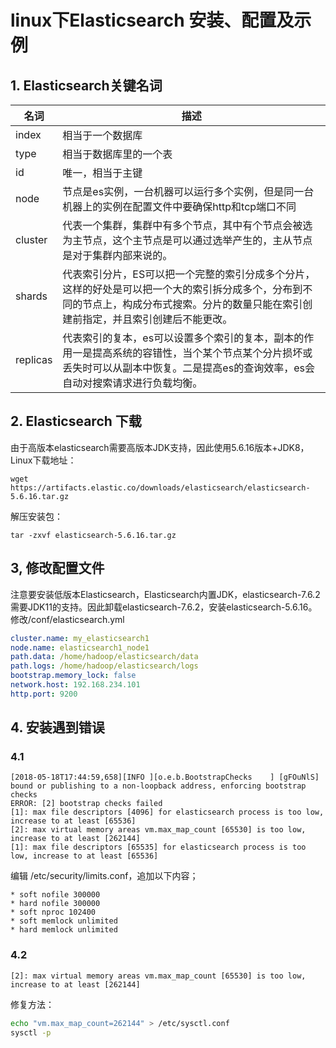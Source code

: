 # linux下Elasticsearch 安装、配置及示例

## 1. Elasticsearch关键名词

| 名词     | 描述                                                         |
| -------- | ------------------------------------------------------------ |
| index    | 相当于一个数据库                                             |
| type     | 相当于数据库里的一个表                                       |
| id       | 唯一，相当于主键                                             |
| node     | 节点是es实例，一台机器可以运行多个实例，但是同一台机器上的实例在配置文件中要确保http和tcp端口不同 |
| cluster  | 代表一个集群，集群中有多个节点，其中有个节点会被选为主节点，这个主节点是可以通过选举产生的，主从节点是对于集群内部来说的。 |
| shards   | 代表索引分片，ES可以把一个完整的索引分成多个分片，这样的好处是可以把一个大的索引拆分成多个，分布到不同的节点上，构成分布式搜索。分片的数量只能在索引创建前指定，并且索引创建后不能更改。 |
| replicas | 代表索引的复本，es可以设置多个索引的复本，副本的作用一是提高系统的容错性，当个某个节点某个分片损坏或丢失时可以从副本中恢复。二是提高es的查询效率，es会自动对搜索请求进行负载均衡。 |

## 2. Elasticsearch 下载

由于高版本elasticsearch需要高版本JDK支持，因此使用5.6.16版本+JDK8，Linux下载地址：

```
wget https://artifacts.elastic.co/downloads/elasticsearch/elasticsearch-5.6.16.tar.gz
```

解压安装包：

```
tar -zxvf elasticsearch-5.6.16.tar.gz
```

## 3, 修改配置文件

注意要安装低版本Elasticsearch，Elasticsearch内置JDK，elasticsearch-7.6.2需要JDK11的支持。因此卸载elasticsearch-7.6.2，安装elasticsearch-5.6.16。修改/conf/elasticsearch.yml

```yaml
cluster.name: my_elasticsearch1
node.name: elasticsearch1_node1
path.data: /home/hadoop/elasticsearch/data
path.logs: /home/hadoop/elasticsearch/logs
bootstrap.memory_lock: false
network.host: 192.168.234.101
http.port: 9200
```

## 4. 安装遇到错误

### 4.1 

```
[2018-05-18T17:44:59,658][INFO ][o.e.b.BootstrapChecks    ] [gFOuNlS] bound or publishing to a non-loopback address, enforcing bootstrap checks
ERROR: [2] bootstrap checks failed
[1]: max file descriptors [4096] for elasticsearch process is too low, increase to at least [65536]
[2]: max virtual memory areas vm.max_map_count [65530] is too low, increase to at least [262144]
[1]: max file descriptors [65535] for elasticsearch process is too low, increase to at least [65536]
```

编辑 /etc/security/limits.conf，追加以下内容；

```
* soft nofile 300000
* hard nofile 300000
* soft nproc 102400
* soft memlock unlimited
* hard memlock unlimited
```

### 4.2 

```
[2]: max virtual memory areas vm.max_map_count [65530] is too low, increase to at least [262144]
```

修复方法：

```sh
echo "vm.max_map_count=262144" > /etc/sysctl.conf
sysctl -p
```

